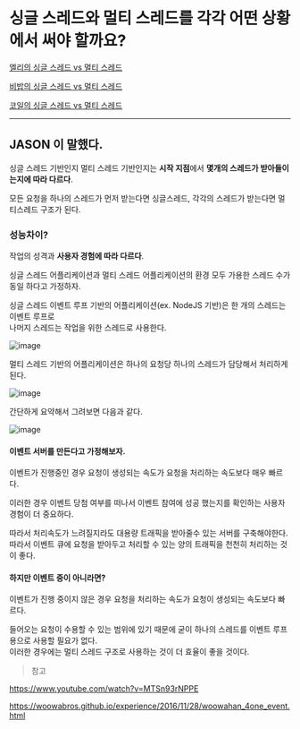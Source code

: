 # 싱글 스레드와 멀티 스레드를 각각 어떤 상황에서 써야 할까요?

[엘리의 싱글 스레드 vs 멀티 스레드](elly-single-thread-vs-multi-thread.md)

[비밥의 싱글 스레드 vs 멀티 스레드](bebop.md)

[코일의 싱글 스레드 vs 멀티 스레드](coyle-multithread-vs-singlethread.md)

---

## JASON 이 말했다.

싱글 스레드 기반인지 멀티 스레드 기반인지는 **시작 지점**에서 **몇개의 스레드가 받아들이는지에 따라 다르다**.

모든 요청을 하나의 스레드가 먼저 받는다면 싱글스레드, 각각의 스레드가 받는다면 멀티스레드 구조가 된다.

### 성능차이?

작업의 성격과 **사용자 경험에 따라 다르다**.

싱글 스레드 어플리케이션과 멀티 스레드 어플리케이션의 환경 모두 가용한 스레드 수가 동일 하다고 가정하자.

싱글 스레드 이벤트 루프 기반의 어플리케이션(ex. NodeJS 기반)은 한 개의 스레드는 이벤트 루프로  
나머지 스레드는 작업을 위한 스레드로 사용한다.

![image](https://user-images.githubusercontent.com/13347548/84363022-1548d800-ac09-11ea-843f-7a5f7e0b8ed1.png)

멀티 스레드 기반의 어플리케이션은 하나의 요청당 하나의 스레드가 담당해서 처리하게 된다.

![image](https://user-images.githubusercontent.com/13347548/84363579-e848f500-ac09-11ea-9b1c-55cb77572f1e.png)

간단하게 요약해서 그려보면 다음과 같다.

![image](https://user-images.githubusercontent.com/13347548/84363404-aae46780-ac09-11ea-9e10-16985c01c505.png)

#### 이벤트 서버를 만든다고 가정해보자.

이벤트가 진행중인 경우 요청이 생성되는 속도가 요청을 처리하는 속도보다 매우 빠르다.

이러한 경우 이벤트 당첨 여부를 떠나서 이벤트 참여에 성공 했는지를 확인하는 사용자 경험이 더 중요하다.

따라서 처리속도가 느려질지라도 대용량 트래픽을 받아줄수 있는 서버를 구축해야한다.  
따라서 이벤트 큐에 요청을 받아두고 처리할 수 있는 양의 트래픽을 천천히 처리하는 것이 좋다.  

#### 하지만 이벤트 중이 아니라면?

이벤트가 진행 중이지 않은 경우 요청을 처리하는 속도가 요청이 생성되는 속도보다 빠르다.

들어오는 요청이 수용할 수 있는 범위에 있기 때문에 굳이 하나의 스레드를 이벤트 루프용으로 사용할 필요가 없다.  
이러한 경우에는 멀티 스레드 구조로 사용하는 것이 더 효율이 좋을 것이다.



> 참고

https://www.youtube.com/watch?v=MTSn93rNPPE

https://woowabros.github.io/experience/2016/11/28/woowahan_4one_event.html